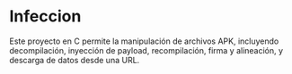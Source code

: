 # Infeccion

Este proyecto en C permite la manipulación de archivos APK, incluyendo decompilación, inyección de payload, recompilación, firma y alineación, y descarga de datos desde una URL.

## 

